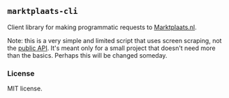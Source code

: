 ## `marktplaats-cli`

Client library for making programmatic requests to [Marktplaats.nl](https://www.marktplaats.nl/).

Note: this is a very simple and limited script that uses screen scraping, not the [public API](https://api.marktplaats.nl/docs/v1/index.html). It's meant only for a small project that doesn't need more than the basics. Perhaps this will be changed someday.

### License

MIT license.

